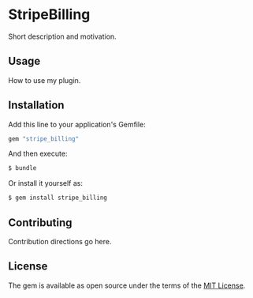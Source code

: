 # StripeBilling
Short description and motivation.

## Usage
How to use my plugin.

## Installation
Add this line to your application's Gemfile:

```ruby
gem "stripe_billing"
```

And then execute:
```bash
$ bundle
```

Or install it yourself as:
```bash
$ gem install stripe_billing
```

## Contributing
Contribution directions go here.

## License
The gem is available as open source under the terms of the [MIT License](https://opensource.org/licenses/MIT).
